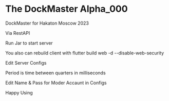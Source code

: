 # The DockMaster Alpha_000
DockMaster for Hakaton Moscow 2023

Via RestAPI

Run Jar to start server

You also can rebuild client with flutter build web -d --disable-web-security

Edit Server Configs

Period is time between quarters in milliseconds

Edit Name & Pass for Moder Accaunt in Configs

Happy Using
